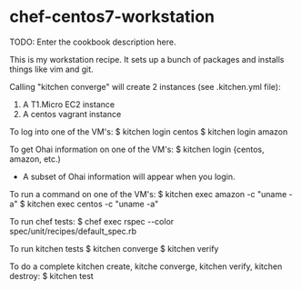 # chef-centos7-workstation

TODO: Enter the cookbook description here.

This is my workstation recipe. It sets up a bunch of packages and installs things
like vim and git.

Calling "kitchen converge" will create 2 instances (see .kitchen.yml file):
  1) A T1.Micro EC2 instance
  2) A centos vagrant instance

To log into one of the VM's:
$ kitchen login centos
$ kitchen login amazon

To get Ohai information on one of the VM's:
$ kitchen login {centos, amazon, etc.)
- A subset of Ohai information will appear when you login.

To run a command on one of the VM's:
$ kitchen exec amazon -c "uname -a"
$ kitchen exec centos -c "uname -a"

To run chef tests:
$ chef exec rspec --color spec/unit/recipes/default_spec.rb

To run kitchen tests
$ kitchen converge
$ kitchen verify

To do a complete kitchen create, kitche converge, kitchen verify, kitchen destroy:
$ kitchen test
